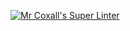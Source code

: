 [![Mr Coxall's Super Linter](https://github.com/ICS3C-Programming-BenjaminK/Unit2-04--Python/workflows/Mr%20Coxall's%20Super%20Linter/badge.svg)](https://github.com/ICS3C-Programming-BenjaminK/Unit2-04--Python/actions/)
